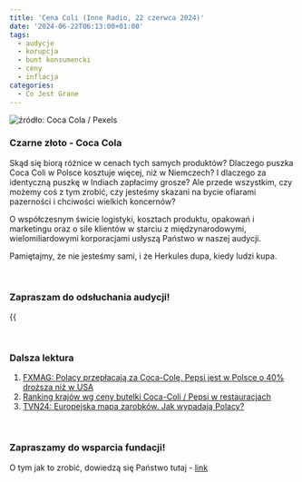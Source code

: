 ```yaml
---
title: 'Cena Coli (Inne Radio, 22 czerwca 2024)'
date: '2024-06-22T06:13:00+01:00'
tags:
  - audycje
  - korupcja
  - bunt konsumencki
  - ceny
  - inflacja
categories:
  - Co Jest Grane
---
```


![źródło: Coca Cola / Pexels](/uploads/CJG_71_2024_06_22.jpg)

### Czarne złoto - Coca Cola

Skąd się biorą różnice w cenach tych samych produktów? Dlaczego puszka Coca Coli w Polsce kosztuje więcej, niż w Niemczech? I dlaczego za identyczną puszkę w Indiach zapłacimy grosze? Ale przede wszystkim, czy możemy coś z tym zrobić, czy jesteśmy skazani na bycie ofiarami pazerności i chciwości wielkich koncernów?

O współczesnym świcie logistyki, kosztach produktu, opakowań i marketingu oraz o sile klientów w starciu z międzynarodowymi, wielomiliardowymi korporacjami usłyszą Państwo w naszej audycji.

Pamiętajmy, że nie jesteśmy sami, i że Herkules dupa, kiedy ludzi kupa. 

<br>

### Zapraszam do odsłuchania audycji!

{{<audio src="audio/LONG CJG_71_2024_06_22.mp3" caption="Zapis audycji CJG, publikowanej na łamach Innego Radia Głuchołazy w dniu 22 czerwca 2024">}}

<br>

### Dalsza lektura

1. [FXMAG: Polacy przepłacają za Coca-Colę. Pepsi jest w Polsce o 40% droższa niż w USA](https://www.fxmag.pl/biznes/polacy-przeplacaja-za-coca-cole-pepsi-jest-w-polsce-o-40-drozsza-niz-w-usa)
2. [Ranking krajów wg ceny butelki Coca-Coli / Pepsi w restauracjach](https://www.numbeo.com/cost-of-living/country_price_rankings?itemId=6)
3. [TVN24: Europejska mapa zarobków. Jak wypadają Polacy?](https://tvn24.pl/biznes/ze-swiata/wynagrodzenia-w-europie-wedlug-pps-polska-na-gorszej-pozycji-niz-rok-wczesniej-st7423916)

<br>

### Zapraszamy do wsparcia fundacji!
O tym jak to zrobić, dowiedzą się Państwo tutaj - [link](https://audycje.com.pl/posts/wsparcie/)